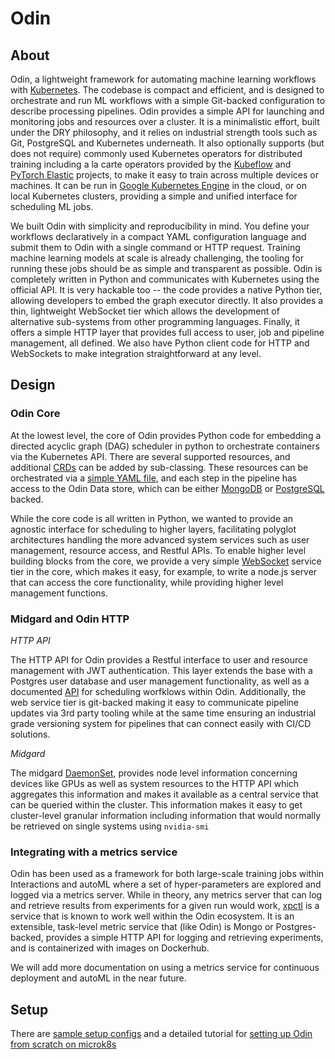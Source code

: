 # Odin
## About

Odin, a lightweight framework for automating machine learning workflows with [Kubernetes](https://kubernetes.io/).  The codebase is compact and efficient, and is designed to orchestrate and run ML workflows with a simple Git-backed configuration to describe processing pipelines.  Odin provides a simple API for launching and monitoring jobs and resources over a cluster. It is a minimalistic effort, built under the DRY philosophy, and it relies on industrial strength tools such as  Git, PostgreSQL and Kubernetes underneath. It also optionally supports (but does not require) commonly used Kubernetes operators for distributed training including a la carte operators provided by the [Kubeflow](https://www.kubeflow.org/) and [PyTorch Elastic](https://github.com/pytorch/elastic) projects, to make it easy to train across multiple devices or machines.  It can be run in [Google Kubernetes Engine](https://cloud.google.com/kubernetes-engine/) in the cloud, or on local Kubernetes clusters, providing a simple and unified interface for scheduling ML jobs.

We built Odin with simplicity and reproducibility in mind. You define your workflows declaratively in a compact YAML configuration language and submit them to Odin with a single command or HTTP request. Training machine learning models at scale is already challenging, the tooling for running these jobs should be as simple and transparent as possible. Odin is completely written in Python and communicates with Kubernetes using the official API.  It is very hackable too -- the code provides a native Python tier, allowing developers to embed the graph executor directly.  It also provides a thin, lightweight WebSocket tier which allows the development of alternative sub-systems from other programming languages. Finally, it offers a simple HTTP layer that provides full access to user, job and pipeline management, all defined. We also have Python client code for HTTP and WebSockets to make integration straightforward at any level.

## Design

### Odin Core

At the lowest level, the core of Odin provides Python code for embedding a directed acyclic graph (DAG) scheduler in python to orchestrate containers via the Kubernetes API.  There are several supported resources, and additional [CRDs](https://kubernetes.io/docs/tasks/extend-kubernetes/custom-resources/custom-resource-definitions/) can be added by sub-classing.  These resources can be orchestrated via a [simple YAML file](https://github.com/dpressel/sample-odin-pipelines/blob/main/bert-ner/main.yml), and each step in the pipeline has access to the Odin Data store, which can be either [MongoDB](https://www.mongodb.com/) or [PostgreSQL](https://www.postgresql.org/) backed.

While the core code is all written in Python, we wanted to provide an agnostic interface for scheduling to higher layers, facilitating polyglot architectures handling the more advanced system services such as user management, resource access, and Restful APIs.  To enable higher level building blocks from the core, we provide a very simple [WebSocket](https://en.wikipedia.org/wiki/WebSocket) service tier in the core, which makes it easy, for example, to write a node.js server that can access the core functionality, while providing higher level management functions.

### Midgard and Odin HTTP

*HTTP API*

The HTTP API for Odin provides a Restful interface to user and resource management with JWT authentication.  This layer extends the base with a Postgres user database and user management functionality, as well as a documented [API](docs/api.md) for scheduling worfklows within Odin.  Additionally, the web service tier is git-backed making it easy to communicate pipeline updates via 3rd party tooling while at the same time ensuring an industrial grade versioning system for pipelines that can connect easily with CI/CD solutions.

*Midgard*

The midgard [DaemonSet](https://kubernetes.io/docs/concepts/workloads/controllers/daemonset/), provides node level information concerning devices like GPUs as well as system resources to the HTTP API which aggregates this information and makes it available as a central service that can be queried within the cluster.  This information makes it easy to get cluster-level granular information including information that would normally be retrieved on single systems using `nvidia-smi`

### Integrating with a metrics service

Odin has been used as a framework for both large-scale training jobs within Interactions and autoML where a set of hyper-parameters are explored and logged via a metrics server.  While in theory, any metrics server that can log and retrieve results from experiments for a given run would work, [xpctl](https://github.com/mead-ml/xpctl) is a service that is known to work well within the Odin ecosystem.  It is an extensible, task-level metric service that (like Odin) is Mongo or Postgres-backed, provides a simple HTTP API for logging and retrieving experiments, and is containerized with images on Dockerhub.

We will add more documentation on using a metrics service for continuous deployment and autoML in the near future.

## Setup

There are [sample setup configs](https://github.com/Interactions-AI/sample-odin-configs) and a detailed tutorial for
[setting up Odin from scratch on microk8s](https://github.com/Interactions-AI/sample-odin-configs/blob/main/docs/odin-from-scratch.md)


